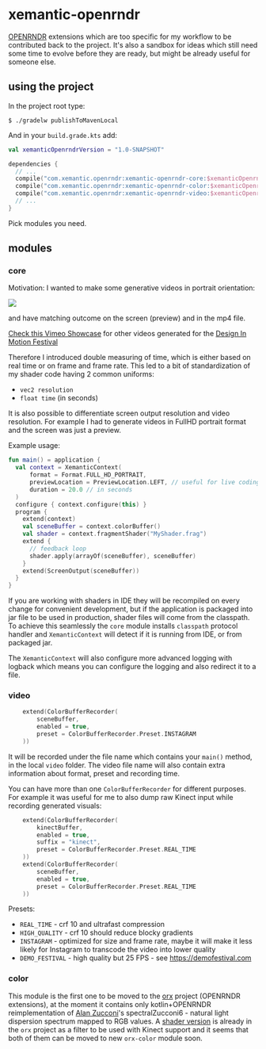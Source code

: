 # xemantic-openrndr

[OPENRNDR](https://openrndr.org) extensions which are too specific for my workflow to be
contributed back to the project. It's also a sandbox for ideas which still need
some time to evolve before they are ready, but might be already useful for someone
else.

## using the project

In the project root type:
```
$ ./gradelw publishToMavenLocal
```

And in your `build.grade.kts` add:
```kotlin
val xemanticOpenrndrVersion = "1.0-SNAPSHOT"

dependencies {
  // ...
  compile("com.xemantic.openrndr:xemantic-openrndr-core:$xemanticOpenrndrVersion")
  compile("com.xemantic.openrndr:xemantic-openrndr-color:$xemanticOpenrndrVersion")
  compile("com.xemantic.openrndr:xemantic-openrndr-video:$xemanticOpenrndrVersion")
  // ...
}
```

Pick modules you need.

## modules

### core

Motivation: I wanted to make some generative videos in portrait orientation:

![](docs/noosphere.gif)

and have matching outcome on the screen (preview) and in the mp4 file.

[Check this Vimeo Showcase](https://vimeo.com/showcase/6193753) for other videos
generated for the [Design In Motion Festival](https://demofestival.com)
 
Therefore I introduced double measuring of time,
which is either based on real time or on frame and frame rate. This led to
a bit of standardization of my shader code having 2 common uniforms:

* `vec2 resolution`
* `float time` (in seconds)

It is also possible to differentiate screen output resolution and video resolution.
For example I had to generate videos in FullHD portrait format and the screen was
just a preview.

Example usage:

```kotlin
fun main() = application {
  val context = XemanticContext(
      format = Format.FULL_HD_PORTRAIT,
      previewLocation = PreviewLocation.LEFT, // useful for live coding
      duration = 20.0 // in seconds
  )
  configure { context.configure(this) }
  program {
    extend(context)
    val sceneBuffer = context.colorBuffer()
    val shader = context.fragmentShader("MyShader.frag")
    extend {
      // feedback loop
      shader.apply(arrayOf(sceneBuffer), sceneBuffer)
    }
    extend(ScreenOutput(sceneBuffer))
  }
}
```

If you are working with shaders in IDE they will be recompiled on every change
for convenient development, but
if the application is packaged into jar file to be used in production, shader
files will come from the classpath.
To achieve this seamlessly the `core` module installs `classpath` protocol handler
and `XemanticContext` will detect if it is running from IDE, or from packaged
jar.

The `XemanticContext` will also configure more advanced logging with logback which
means you can configure the logging and also redirect it to a file.

### video

```kotlin
    extend(ColorBufferRecorder(
        sceneBuffer,
        enabled = true,
        preset = ColorBufferRecorder.Preset.INSTAGRAM
    ))
```

It will be recorded under the file name which contains your `main()` method,
in the local `video` folder. The video file name will also contain
extra information about format, preset and recording time. 

You can have more than one `ColorBufferRecorder` for different purposes.
For example it was useful for me to also dump raw Kinect input while recording
generated visuals:
 
```kotlin
    extend(ColorBufferRecorder(
        kinectBuffer,
        enabled = true,
        suffix = "kinect",
        preset = ColorBufferRecorder.Preset.REAL_TIME
    ))
    extend(ColorBufferRecorder(
        sceneBuffer,
        enabled = true,
        preset = ColorBufferRecorder.Preset.REAL_TIME
    ))
```

Presets:

* `REAL_TIME` - crf 10 and ultrafast compression
* `HIGH_QUALITY` - crf 10 should reduce blocky gradients 
* `INSTAGRAM` - optimized for size and frame rate, maybe it will make it less likely
for Instagram to transcode the video into lower quality
* `DEMO_FESTIVAL` - high quality but 25 FPS - see https://demofestival.com

### color

This module is the first one to be moved to the [orx](https://github.com/openrndr/orx) project
(OPENRNDR extensions), at the moment it contains only kotlin+OPENRNDR reimplementation
of [Alan Zucconi](https://www.alanzucconi.com)'s spectralZucconi6 - natural light
dispersion spectrum mapped to RGB values.
A [shader version](https://github.com/openrndr/orx/blob/master/orx-kinect-common/src/main/resources/org/openrndr/extra/kinect/depth-to-colors-zucconi6.frag)
is already in the `orx` project as a filter to be used with Kinect support
and it seems that both of them can be moved to new `orx-color` module soon.
